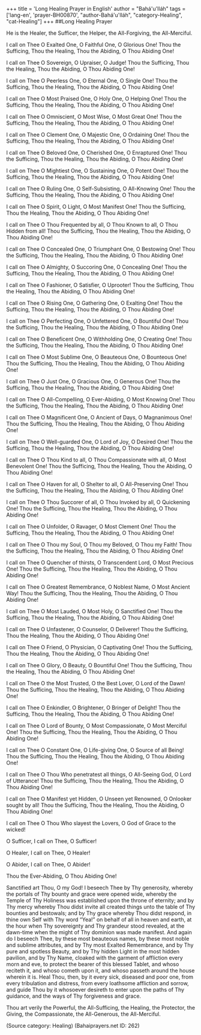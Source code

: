 +++
title = 'Long Healing Prayer in English'
author = "Bahá'u'lláh"
tags = ['lang-en', 'prayer-BH00870', "author-Bahá'u'lláh", "category-Healing", "cat-Healing"]
+++
##Long Healing Prayer 

He is the Healer, the Sufficer, the Helper, the All-Forgiving, the All-Merciful.

 

I call on Thee O Exalted One, O Faithful One, O Glorious One!  Thou the Sufficing, Thou the Healing, Thou the Abiding, O Thou Abiding One!

 

I call on Thee O Sovereign, O Upraiser, O Judge!  Thou the Sufficing, Thou the Healing, Thou the Abiding, O Thou Abiding One!

 

I call on Thee O Peerless One, O Eternal One, O Single One!  Thou the Sufficing, Thou the Healing, Thou the Abiding, O Thou Abiding One!

 

I call on Thee O Most Praised One, O Holy One, O Helping One!  Thou the Sufficing, Thou the Healing, Thou the Abiding, O Thou Abiding One!

 

I call on Thee O Omniscient, O Most Wise, O Most Great One!  Thou the Sufficing, Thou the Healing, Thou the Abiding, O Thou Abiding One!

 

I call on Thee O Clement One, O Majestic One, O Ordaining One!  Thou the Sufficing, Thou the Healing, Thou the Abiding, O Thou Abiding One!

 

I call on Thee O Beloved One, O Cherished One, O Enraptured One!  Thou the Sufficing, Thou the Healing, Thou the Abiding, O Thou Abiding One!

 

I call on Thee O Mightiest One, O Sustaining One, O Potent One!  Thou the Sufficing, Thou the Healing, Thou the Abiding, O Thou Abiding One!

 

I call on Thee O Ruling One, O Self-Subsisting, O All-Knowing One!  Thou the Sufficing, Thou the Healing, Thou the Abiding, O Thou Abiding One!

 

I call on Thee O Spirit, O Light, O Most Manifest One!  Thou the Sufficing, Thou the Healing, Thou the Abiding, O Thou Abiding One!

 

I call on Thee O Thou Frequented by all, O Thou Known to all, O Thou Hidden from all!  Thou the Sufficing, Thou the Healing, Thou the Abiding, O Thou Abiding One!

 

I call on Thee O Concealed One, O Triumphant One, O Bestowing One!  Thou the Sufficing, Thou the Healing, Thou the Abiding, O Thou Abiding One!

 

I call on Thee O Almighty, O Succoring One, O Concealing One!  Thou the Sufficing, Thou the Healing, Thou the Abiding, O Thou Abiding One!

 

I call on Thee O Fashioner, O Satisfier, O Uprooter!  Thou the Sufficing, Thou the Healing, Thou the Abiding, O Thou Abiding One!

 

I call on Thee O Rising One, O Gathering One, O Exalting One!  Thou the Sufficing, Thou the Healing, Thou the Abiding, O Thou Abiding One!

 

I call on Thee O Perfecting One, O Unfettered One, O Bountiful One!  Thou the Sufficing, Thou the Healing, Thou the Abiding, O Thou Abiding One!

 

I call on Thee O Beneficent One, O Withholding One, O Creating One!  Thou the Sufficing, Thou the Healing, Thou the Abiding, O Thou Abiding One!

 

I call on Thee O Most Sublime One, O Beauteous One, O Bounteous One!  Thou the Sufficing, Thou the Healing, Thou the Abiding, O Thou Abiding One!

 

I call on Thee O Just One, O Gracious One, O Generous One!  Thou the Sufficing, Thou the Healing, Thou the Abiding, O Thou Abiding One!

 

I call on Thee O All-Compelling, O Ever-Abiding, O Most Knowing One!  Thou the Sufficing, Thou the Healing, Thou the Abiding, O Thou Abiding One!

 

I call on Thee O Magnificent One, O Ancient of Days, O Magnanimous One!  Thou the Sufficing, Thou the Healing, Thou the Abiding, O Thou Abiding One!

 

I call on Thee O Well-guarded One, O Lord of Joy, O Desired One!  Thou the Sufficing, Thou the Healing, Thou the Abiding, O Thou Abiding One!

 

I call on Thee O Thou Kind to all, O Thou Compassionate with all, O Most Benevolent One!  Thou the Sufficing, Thou the Healing, Thou the Abiding, O Thou Abiding One!

 

I call on Thee O Haven for all, O Shelter to all, O All-Preserving One!  Thou the Sufficing, Thou the Healing, Thou the Abiding, O Thou Abiding One!

 

I call on Thee O Thou Succorer of all, O Thou Invoked by all, O Quickening One!  Thou the Sufficing, Thou the Healing, Thou the Abiding, O Thou Abiding One!

 

I call on Thee O Unfolder, O Ravager, O Most Clement One!  Thou the Sufficing, Thou the Healing, Thou the Abiding, O Thou Abiding One!

 

I call on Thee O Thou my Soul, O Thou my Beloved, O Thou my Faith!  Thou the Sufficing, Thou the Healing, Thou the Abiding, O Thou Abiding One!

 

I call on Thee O Quencher of thirsts, O Transcendent Lord, O Most Precious One!  Thou the Sufficing, Thou the Healing, Thou the Abiding, O Thou Abiding One!

 

I call on Thee O Greatest Remembrance, O Noblest Name, O Most Ancient Way!  Thou the Sufficing, Thou the Healing, Thou the Abiding, O Thou Abiding One!

 

I call on Thee O Most Lauded, O Most Holy, O Sanctified One!  Thou the Sufficing, Thou the Healing, Thou the Abiding, O Thou Abiding One!

 

I call on Thee O Unfastener, O Counselor, O Deliverer!  Thou the Sufficing, Thou the Healing, Thou the Abiding, O Thou Abiding One!

 

I call on Thee O Friend, O Physician, O Captivating One!  Thou the Sufficing, Thou the Healing, Thou the Abiding, O Thou Abiding One!

 

I call on Thee O Glory, O Beauty, O Bountiful One!  Thou the Sufficing, Thou the Healing, Thou the Abiding, O Thou Abiding One!

 

I call on Thee O the Most Trusted, O the Best Lover, O Lord of the Dawn!  Thou the Sufficing, Thou the Healing, Thou the Abiding, O Thou Abiding One!

 

I call on Thee O Enkindler, O Brightener, O Bringer of Delight!  Thou the Sufficing, Thou the Healing, Thou the Abiding, O Thou Abiding One!

 

I call on Thee O Lord of Bounty, O Most Compassionate, O Most Merciful One!  Thou the Sufficing, Thou the Healing, Thou the Abiding, O Thou Abiding One!

 

I call on Thee O Constant One, O Life-giving One, O Source of all Being!  Thou the Sufficing, Thou the Healing, Thou the Abiding, O Thou Abiding One!

 

I call on Thee O Thou Who penetratest all things, O All-Seeing God, O Lord of Utterance!  Thou the Sufficing, Thou the Healing, Thou the Abiding, O Thou Abiding One!

 

I call on Thee O Manifest yet Hidden, O Unseen yet Renowned, O Onlooker sought by all!  Thou the Sufficing, Thou the Healing, Thou the Abiding, O Thou Abiding One!

 

I call on Thee O Thou Who slayest the Lovers, O God of Grace to the wicked!

 

O Sufficer, I call on Thee, O Sufficer!

 

O Healer, I call on Thee, O Healer!

 

O Abider, I call on Thee, O Abider!

 

Thou the Ever-Abiding, O Thou Abiding One!

 

Sanctified art Thou, O my God!  I beseech Thee by Thy generosity, whereby the portals of Thy bounty and grace were opened wide, whereby the Temple of Thy Holiness was established upon the throne of eternity; and by Thy mercy whereby Thou didst invite all created things unto the table of Thy bounties and bestowals; and by Thy grace whereby Thou didst respond, in thine own Self with Thy word “Yea!” on behalf of all in heaven and earth, at the hour when Thy sovereignty and Thy grandeur stood revealed, at the dawn-time when the might of Thy dominion was made manifest.  And again do I beseech Thee, by these most beauteous names, by these most noble and sublime attributes, and by Thy most Exalted Remembrance, and by Thy pure and spotless Beauty, and by Thy hidden Light in the most hidden pavilion, and by Thy Name, cloaked with the garment of affliction every morn and eve, to protect the bearer of this blessed Tablet, and whoso reciteth it, and whoso cometh upon it, and whoso passeth around the house wherein it is.  Heal Thou, then, by it every sick, diseased and poor one, from every tribulation and distress, from every loathsome affliction and sorrow, and guide Thou by it whosoever desireth to enter upon the paths of Thy guidance, and the ways of Thy forgiveness and grace.

 

Thou art verily the Powerful, the All-Sufficing, the Healing, the Protector, the Giving, the Compassionate, the All-Generous, the All-Merciful.

(Source category: Healing)
(Bahaiprayers.net ID: 262)

